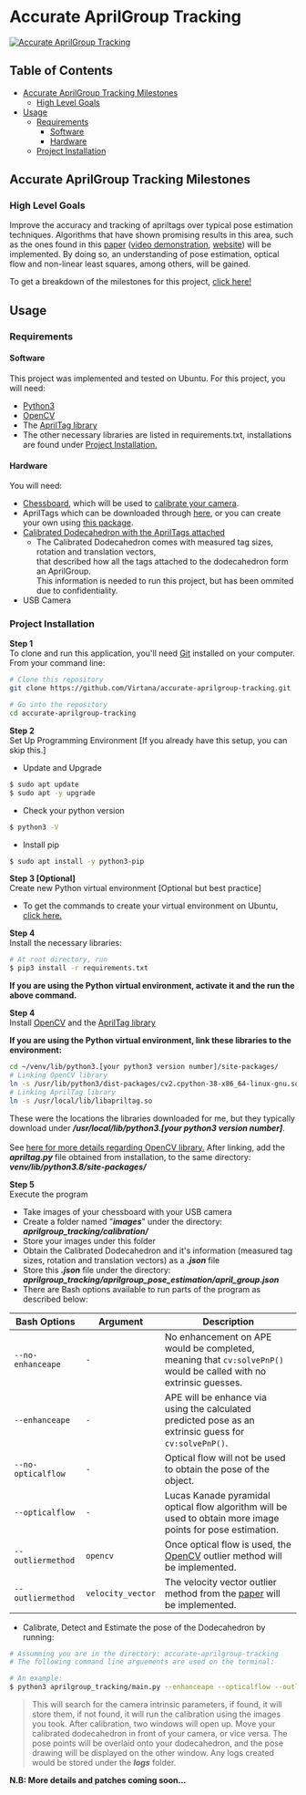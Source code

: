 # Accurate AprilGroup Tracking

[![Accurate AprilGroup Tracking](https://i.imgur.com/9NRvmJ4.jpg)]()

## Table of Contents

- [Accurate AprilGroup Tracking Milestones](#accurate-aprilgroup-tracking-milestones)
    - [High Level Goals](#high-level-goals)
- [Usage](#usage)
    - [Requirements](#requirements) 
        - [Software](#software)
        - [Hardware](#hardware)
    - [Project Installation](#project-installation)


## Accurate AprilGroup Tracking Milestones

### High Level Goals

Improve the accuracy and tracking of apriltags over typical pose estimation techniques. Algorithms that have shown promising results in this area, such as the ones found in this [paper](https://research.fb.com/wp-content/uploads/2017/09/uist2017_pen.pdf) ([video demonstration](https://www.youtube.com/watch?v=7Xczpq4VkHM), [website](http://media.ee.ntu.edu.tw/research/DodecaPen/)) will be implemented. By doing so, an understanding of pose estimation, optical flow and non-linear least squares, among others, will be gained.

To get a breakdown of the milestones for this project, [click here!](https://docs.google.com/document/d/1mbGgtIESmOyPC7zV751N53poYPESlf1Rtbdir4BS704/edit?usp=sharing)

## Usage

### Requirements

#### Software

This project was implemented and tested on Ubuntu. 
For this project, you will need:
- [Python3](https://phoenixnap.com/kb/how-to-install-python-3-ubuntu)
- [OpenCV](https://docs.opencv.org/master/d2/de6/tutorial_py_setup_in_ubuntu.html)
- The [AprilTag library](https://github.com/swatbotics/apriltag)
- The other necessary libraries are listed in requirements.txt, installations are found under [Project Installation.](#project-installation)

#### Hardware

You will need:
- [Chessboard](https://www.researchgate.net/publication/330317635/figure/fig1/AS:713873762050051@1547212176704/Calibration-Boards-a-Opencv-9-6-checkerboard-b-Opencv-asymmetric-circle.ppm), which will be used to [calibrate your camera](https://docs.opencv.org/master/dc/dbb/tutorial_py_calibration.html).
- AprilTags which can be downloaded through [here](https://github.com/AprilRobotics/apriltag-imgs/), or you can create your own using [this package](https://github.com/AprilRobotics/apriltag-generation).
- [Calibrated Dodecahedron with the AprilTags attached](http://media.ee.ntu.edu.tw/research/DodecaPen/)
    - The Calibrated Dodecahedron comes with measured tag sizes, rotation and translation vectors, <br/>
    that described how all the tags attached to the dodecahedron form an AprilGroup. <br/>
    This information is needed to run this project, but has been ommited due to confidentiality. 
- USB Camera 

### Project Installation

**Step 1**\
To clone and run this application, you'll need [Git](https://git-scm.com) installed on your computer. From your command line:

```bash
# Clone this repository 
git clone https://github.com/Virtana/accurate-aprilgroup-tracking.git

# Go into the repository
cd accurate-aprilgroup-tracking

```

**Step 2**\
Set Up Programming Environment [If you already have this setup, you can skip this.]

- Update and Upgrade
```bash
$ sudo apt update
$ sudo apt -y upgrade

```

- Check your python version
```bash
$ python3 -V
```

- Install pip
```bash
$ sudo apt install -y python3-pip
```

**Step 3 [Optional]**\
Create new Python virtual environment [Optional but best practice]
- To get the commands to create your virtual environment on Ubuntu, [click here.](https://www.digitalocean.com/community/tutorials/how-to-install-python-3-and-set-up-a-programming-environment-on-ubuntu-20-04-quickstart)

**Step 4**\
Install the necessary libraries:

```bash
# At root directory, run
$ pip3 install -r requirements.txt
```

**If you are using the Python virtual environment, activate it and the run the above command.**

**Step 4**\
Install [OpenCV](https://docs.opencv.org/master/d2/de6/tutorial_py_setup_in_ubuntu.html) and the [AprilTag library](https://github.com/swatbotics/apriltag)

**If you are using the Python virtual environment, link these libraries to the environment:**

```bash
cd ~/venv/lib/python3.[your python3 version number]/site-packages/
# Linking OpenCV library
ln -s /usr/lib/python3/dist-packages/cv2.cpython-38-x86_64-linux-gnu.so cv2.so
# Linking AprilTag library
ln -s /usr/local/lib/libapriltag.so
```
These were the locations the libraries downloaded for me, but they typically download under ***/usr/local/lib/python3.[your python3 version number]***. <br/><br/>
See [here for more details regarding OpenCV library.](https://stackoverflow.com/questions/37188623/ubuntu-how-to-install-opencv-for-python3)
After linking, add the ***apriltag.py*** file obtained from installation, to the same directory: ***venv/lib/python3.8/site-packages/***

**Step 5**\
Execute the program
- Take images of your chessboard with your USB camera 
- Create a folder named "***images***" under the directory: ***aprilgroup_tracking/calibration/***
- Store your images under this folder
- Obtain the Calibrated Dodecahedron and it's information (measured tag sizes, rotation and translation vectors) as a ***.json*** file
- Store this ***.json*** file under the directory: ***aprilgroup_tracking/aprilgroup_pose_estimation/april_group.json***
- There are Bash options available to run parts of the program as described below:

| Bash Options | Argument | Description |
|--------------|----------|-------------|
| `--no-enhanceape` | `-` | No enhancement on APE would be completed, meaning that `cv:solvePnP()` would be called with no extrinsic guesses. |
| `--enhanceape` | `-` | APE will be enhance via using the calculated predicted pose as an extrinsic guess for `cv:solvePnP()`. |
| `--no-opticalflow` | `-` | Optical flow will not be used to obtain the pose of the object. |
| `--opticalflow` | `‑` | Lucas Kanade pyramidal optical flow algorithm will be used to obtain more image points for pose estimation. |
| `--outliermethod` | `opencv` | Once optical flow is used, the [OpenCV](https://github.com/opencv/opencv/blob/master/samples/python/lk_track.py) outlier method will be implemented. |
| `--outliermethod` | `velocity_vector` | The velocity vector outlier method from the [paper](https://research.fb.com/wp-content/uploads/2017/09/uist2017_pen.pdf) will be implemented. |

- Calibrate, Detect and Estimate the pose of the Dodecahedron by running:

```bash
# Assumming you are in the directory: accurate-aprilgroup-tracking
# The following command line arguements are used on the terminal:

# An example:
$ python3 aprilgroup_tracking/main.py --enhanceape --opticalflow --outliermethod opencv
```

> This will search for the camera intrinsic parameters, if found, it will store them, 
> if not found, it will run the calibration using the images you took.
> After calibration, two windows will open up. 
> Move your calibrated dodecahedron in front of your camera, or vice versa.
> The pose points will be overlaid onto your dodecahedron, and the pose drawing 
> will be displayed on the other window.
> Any logs created would be stored under the ***logs*** folder.


**N.B: More details and patches coming soon...**

